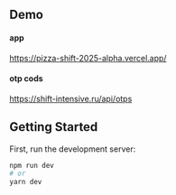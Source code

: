 ## Demo
#### app
https://pizza-shift-2025-alpha.vercel.app/

#### otp cods
https://shift-intensive.ru/api/otps

## Getting Started

First, run the development server:

```bash
npm run dev
# or
yarn dev
```
